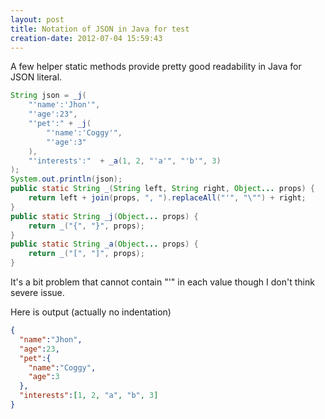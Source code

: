```yaml
---
layout: post
title: Notation of JSON in Java for test
creation-date: 2012-07-04 15:59:43
---
```


A few helper static methods provide pretty good readability in Java for JSON literal.

```java
String json = _j(
    "'name':'Jhon'",
    "'age':23",
    "'pet':" + _j(
        "'name':'Coggy'",
        "'age':3"
    ),
    "'interests':"  + _a(1, 2, "'a'", "'b'", 3)
);
System.out.println(json);
public static String _(String left, String right, Object... props) {
    return left + join(props, ", ").replaceAll("'", "\"") + right;
}
public static String _j(Object... props) {
    return _("{", "}", props);
}
public static String _a(Object... props) {
    return _("[", "]", props);
}
```

It's a bit problem that cannot contain "'" in each value though I don't think severe issue.

Here is output (actually no indentation)

```json
{
  "name":"Jhon",
  "age":23,
  "pet":{
    "name":"Coggy",
    "age":3
  },
  "interests":[1, 2, "a", "b", 3]
}
```
